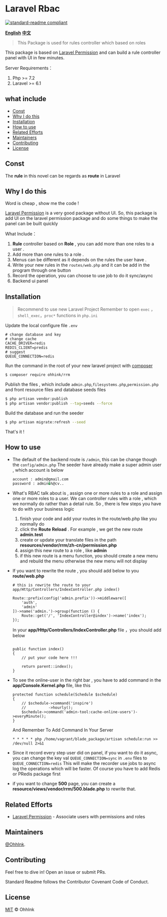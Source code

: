 # Laravel Rbac
[![standard-readme compliant](https://img.shields.io/badge/readme%20style-standard-brightgreen.svg?style=flat-square)](https://github.com/RichardLitt/standard-readme)

**[English](https://github.com/ouhaohan8023/rrm/blob/master/README.md)**
**[中文](https://github.com/ouhaohan8023/rrm/blob/master/README.cn.md)**

> This Package is used for rules controller which based on roles

This package is based on [Laravel Permission](https://github.com/spatie/laravel-permission.git) and can build a rule controller panel with UI in few minutes.

Server Requirements：

1. Php >= 7.2
2. Laravel >= 6.1

## what include

- [Const](#Const)
- [Why I do this](#Why-I-do-this)
- [Installation](#Installation)
- [How to use](#How-to-use)
- [Related Efforts](#Related-Efforts)
- [Maintainers](#Maintainers)
- [Contributing](#Contributing)
- [License](#License)

## Const
The **rule** in this novel can be regards as **route** in Laravel

## Why I do this

Word is cheap , show me the code !

[Laravel Permission](https://github.com/spatie/laravel-permission.git) is a very good package without UI. So, this package is add UI on the laravel permission package and do some things to make the panel can be built quickly

What Include：

1. **Rule** controller based on **Role** , you can add more than one roles to a user .
2. Add more than one rules to a role .
3. Menus can be different as it depends on the rules the user have .
4. Write your new rules in the `routes/web.php` and it can be add in the program through one button
5. Record the operation, you can choose to use job to do it sync/async
6. Backend ui panel

## Installation
> Recommend to use new Laravel Project
> Remember to open `exec` ，`shell_exec`，`proc*` functions in `php.ini` 

Update the local configure file `.env`
```$xslt
# change database and key
# change cache
CACHE_DRIVER=redis
REDIS_CLIENT=predis
# suggest
QUEUE_CONNECTION=redis
```

Run the command in the root of your new laravel project with [composer](https://getcomposer.org/)
```sh
$ composer require ohhink/rrm
```

Publish the files , which include `admin.php`,`filesystems.php`,`permission.php` and front resource files and database seeds files
```sh
$ php artisan vendor:publish
$ php artisan vendor:publish --tag=seeds --force
```

Build the database and run the seeder
```sh
$ php artisan migrate:refresh --seed
```


That's it !

## How to use

 - The default of the backend route is `/admin`, this can be change though the `config/admin.php`
   The seeder have already make a super admin user , which account is below
   ```sh
   account : admin@gmail.com
   password : admin&%@cv..
   ```

 - What's RBAC talk about is , assign one or more rules to a role and assign one or more roles to a user. We can controller rules with a role , which we normally do rather than a detail rule.
     So , there is few steps you have to do with your business logic
     1. finish your code and add your routes in the route/web.php like you normally do
     2. click the **Route Reload** . For example , we get the new route **admin.test**
     3. create or update your translate files in the path **resources/vendor/rrm/zh-cn/permission.php**
     4. assign this new route to a role , like **admin**
     5. if this new route is a menu function, you should create a new menu and rebuild the menu otherwise the new menu will not display
     
 - If you want to rewrite the route , you should add below to you **route/web.php**
   ```$php
   # this is rewrite the route to your app/Http/Controllers/IndexController.php index()
   
   Route::prefix(config('admin.prefix'))->middleware([
       'auth',
       'admin'
   ])->name('admin.')->group(function () {
       Route::get('/', 'IndexController@index')->name('index');
   });
   ```
   In your **app/Http/Controllers/IndexController.php** file ，you should add below 
   ```$php
   
   public function index()
   {
       // put your code here !!!
   
       return parent::index();
   }
   ```

 - To see the online-user in the right bar , you have to add command in the **app/Console.Kernel.php** file, like this
   ```$php
   protected function schedule(Schedule $schedule)
   {
       // $schedule->command('inspire')
       //          ->hourly();
       $schedule->command('admin-tool:cache-online-users')->everyMinute();
   }
   ```
   
   And Remember To Add Command In Your Server
   ```$php
   * * * * * php /home/vagrant/blade_package/artisan schedule:run >> /dev/null 2>&1
   ```

 - Since it record every step user did on panel, if you want to do it async, you can change the key val `QUEUE_CONNECTION=sync` in `.env` files to `QUEUE_CONNECTION=redis`
   This will make the recorder use jobs to async log the operations which will be faster. Of course you have to add Redis or PRedis package first 

- if you want to change **500** page, you can create a **resource/views/vendor/rrm/500.blade.php** to rewrite that. 

## Related Efforts

- [Laravel Permission](https://github.com/spatie/laravel-permission.git) - Associate users with permissions and roles

## Maintainers

[@OhhInk](https://github.com/ouhaohan8023).

## Contributing

Feel free to dive in! Open an issue or submit PRs.

Standard Readme follows the Contributor Covenant Code of Conduct.

## License

[MIT](LICENSE) © OhhInk
